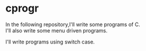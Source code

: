 # cprogr
In the following repository,I'll write some programs of C.
<br>
I'll also write some menu driven programs.

<p> I'll write programs using switch case. </p>
